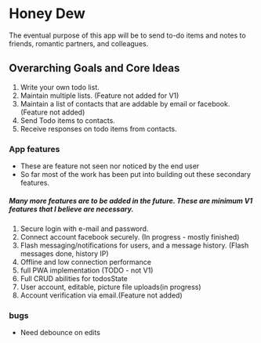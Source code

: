 # Honey Dew

The eventual purpose of this app will be to send to-do items and notes to
friends, romantic partners, and colleagues.

## Overarching Goals and Core Ideas

1) Write your own todo list.
2) Maintain multiple lists. (Feature not added for V1)
3) Maintain a list of contacts that are addable by email or facebook. (Feature not added)
4) Send Todo items to contacts.
5) Receive responses on todo items from contacts.

### App features
- These are feature not seen nor noticed by the end user
- So far most of the work has been put into building out these secondary features.


##### Many more features are to be added in the future. These are minimum V1 features that I believe are necessary.
 1) Secure login with e-mail and password.
 2) Connect account facebook securely. (In progress - mostly finished)
 3) Flash messaging/notifications for users, and a message history. (Flash messages done, history IP)
 4) Offline and low connection performance
 5) full PWA implementation (TODO - not V1)
 6) Full CRUD abilities for todosState
 7) User account, editable, picture file uploads(in progress)
 8) Account verification via email.(Feature not added)




 ### bugs
 - Need debounce on edits
